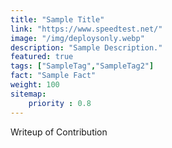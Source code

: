 ```yaml
---
title: "Sample Title"
link: "https://www.speedtest.net/"
image: "/img/deploysonly.webp"
description: "Sample Description."
featured: true
tags: ["SampleTag","SampleTag2"]
fact: "Sample Fact"
weight: 100
sitemap: 
    priority : 0.8
---
```


Writeup of Contribution
